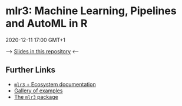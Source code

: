 # mlr3: Machine Learning, Pipelines and AutoML in R

2020-12-11 17:00 GMT+1

--> [Slides in this repository](https://github.com/mlr-org/mlr-outreach/raw/master/2020_StPetersburg/slides.pdf) <--

## Further Links
* [`mlr3` + Ecosystem documentation](https://mlr3book.mlr-org.com/)
* [Gallery of examples](https://mlr3gallery.mlr-org.com/)
* [The `mlr3` package](https://mlr3.mlr-org.com/)
